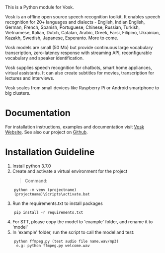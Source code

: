 This is a Python module for Vosk.

Vosk is an offline open source speech recognition toolkit. It enables
speech recognition for 20+ languages and dialects - English, Indian
English, German, French, Spanish, Portuguese, Chinese, Russian, Turkish,
Vietnamese, Italian, Dutch, Catalan, Arabic, Greek, Farsi, Filipino,
Ukrainian, Kazakh, Swedish, Japanese, Esperanto. More to come.

Vosk models are small (50 Mb) but provide continuous large vocabulary
transcription, zero-latency response with streaming API, reconfigurable
vocabulary and speaker identification.

Vosk supplies speech recognition for chatbots, smart home appliances,
virtual assistants. It can also create subtitles for movies,
transcription for lectures and interviews.

Vosk scales from small devices like Raspberry Pi or Android smartphone to
big clusters.

# Documentation

For installation instructions, examples and documentation visit [Vosk
Website](https://alphacephei.com/vosk). See also our project on
[Github](https://github.com/alphacep/vosk-api).

# Installation Guideline
1. Install python 3.7.0
2. Create and activate a virtual environment for the project
	> Command:
```
	python -m venv (projectname)
	(projectname)\Scripts\activate.bat
```
3. Run the requirements.txt to install packages
```
	pip install -r requirements.txt
```
4. For STT, please copy the model to 'example' folder, and rename it to 'model'
5. In 'example' folder, run the script to call the model and test:
```
	python ffmpeg.py (test audio file name.wav/mp3)
	 e.g: python ffmpeg.py welcome.wav
```